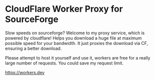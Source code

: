 # CloudFlare Worker Proxy for SourceForge

Slow speeds on sourceforge? Welcome to my proxy service, which is powered by cloudflare! Helps you download a huge file at maximum possible speed for your bandwidth.
It just proxies the download via CF, ensuring a better download.

Please attempt to host it yourself and use it, workers are free for a really large number of requests. You could save my request limit.

https://workers.dev
